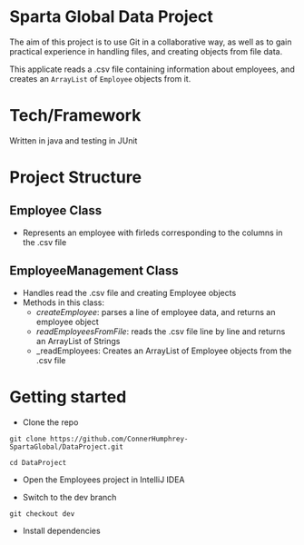 # Sparta Global Data Project

The aim of this project is to use Git in a collaborative way, as well as to gain practical experience in handling files, and creating objects from file data.

This applicate reads a .csv file containing information about employees, and creates an `ArrayList` of `Employee` objects from it.

# Tech/Framework

Written in java and testing in JUnit

# Project Structure

## Employee Class

- Represents an employee with firleds corresponding to the columns in the .csv file

## EmployeeManagement Class

- Handles read the .csv file and creating Employee objects
- Methods in this class:
  - _createEmployee_: parses a line of employee data, and returns an employee object
  - _readEmployeesFromFile_: reads the .csv file line by line and returns an ArrayList of Strings
  - \_readEmployees: Creates an ArrayList of Employee objects from the .csv file

# Getting started

- Clone the repo

```
git clone https://github.com/ConnerHumphrey-SpartaGlobal/DataProject.git
```

```
cd DataProject
```

- Open the Employees project in IntelliJ IDEA

- Switch to the dev branch

```
git checkout dev
```

- Install dependencies
